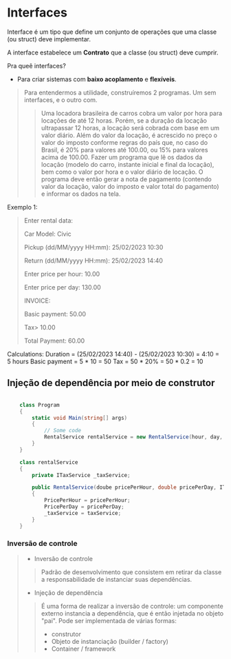 # Interfaces

Interface é um tipo que define um conjunto de operações que uma classe (ou struct) deve implementar.

A interface estabelece um **Contrato** que a classe (ou struct) deve cumprir.

Pra queê interfaces?

- Para criar sistemas com **baixo acoplamento** e **flexíveis**.

> Para entendermos a utilidade, construíremos 2 programas. Um sem interfaces, e o outro com.
>> Uma locadora brasileira de carros cobra um valor por hora para locações de até 12 horas. Porém, se a duração da locação ultrapassar 12 horas, a locação será cobrada com base em um valor diário. Além do valor da locação, é acrescido no preço o valor do imposto conforme regras do país que, no caso do Brasil, é 20% para valores até 100.00, ou 15% para valores acima de 100.00.
>> Fazer um programa que lê os dados da locação (modelo do carro, instante inicial e final da locação), bem como o valor por hora e o valor diário de locação. O programa deve então gerar a nota de pagamento (contendo valor da locação, valor do imposto e valor total do pagamento) e informar os dados na tela.

Exemplo 1:

> Enter rental data:
>
> Car Model: Civic
>
> Pickup (dd/MM/yyyy HH:mm): 25/02/2023 10:30
>
> Return (dd/MM/yyyy HH:mm): 25/02/2023 14:40
>
> Enter price per hour: 10.00
>
> Enter price per day: 130.00
>
> INVOICE:
>
> Basic payment: 50.00
>
> Tax> 10.00
>
> Total Payment: 60.00

Calculations:
Duration = (25/02/2023 14:40) - (25/02/2023 10:30) = 4:10 = 5 hours
Basic payment = 5 * 10 = 50
Tax = 50 * 20% = 50 * 0.2 = 10

## Injeção de dependência por meio de construtor

```csharp

    class Program
    {
        static void Main(string[] args)
        {
            // Some code
            RentalService rentalService = new RentalService(hour, day, new BrazilTaxService()); // Objeto instanciado diretamente no construtor da classe.
        }
    }

    class rentalService
    {
        private ITaxService _taxService;

        public RentalService(doube pricePerHour, double pricePerDay, ITaxService taxService) // Aceita qualquer objeto que implemente a interface ITaxService
        {
            PricePerHour = pricePerHour;
            PricePerDay = pricePerDay;
            _taxService = taxService;
        }
    }
```
### Inversão de controle

> - Inversão de controle
>
>>  Padrão de desenvolvimento que consistem em retirar da classe a responsabilidade de instanciar suas dependências.
>
> - Injeção de dependência
>
>>  É uma forma de realizar a inversão de controle: um componente externo instancia a dependência, que é então injetada no objeto "pai". Pode ser implementada de várias formas:
>>
>>   - construtor
>>   - Objeto de instanciação (builder / factory)
>>   - Container / framework
